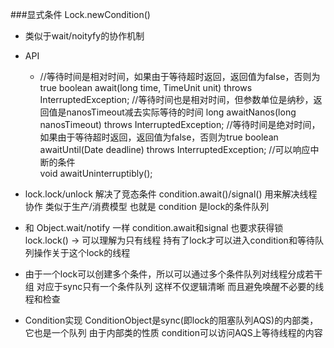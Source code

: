 ###显式条件 Lock.newCondition()
* 类似于wait/noityfy的协作机制 
* API
    * //等待时间是相对时间，如果由于等待超时返回，返回值为false，否则为true
      boolean await(long time, TimeUnit unit) throws InterruptedException;
      //等待时间也是相对时间，但参数单位是纳秒，返回值是nanosTimeout减去实际等待的时间
      long awaitNanos(long nanosTimeout) throws InterruptedException;
      //等待时间是绝对时间，如果由于等待超时返回，返回值为false，否则为true
      boolean awaitUntil(Date deadline) throws InterruptedException;
      //可以响应中断的条件  
      void awaitUninterruptibly();  
      
* lock.lock/unlock 解决了竞态条件  condition.await()/signal() 用来解决线程协作 类似于生产/消费模型
也就是 condition 是lock的条件队列

* 和 Object.wait/notify 一样 condition.await和signal 也要求获得锁 lock.lock() -> 可以理解为只有线程
持有了lock才可以进入condition和等待队列操作关于这个lock的线程

* 由于一个lock可以创建多个条件，所以可以通过多个条件队列对线程分成若干组 对应于sync只有一个条件队列
这样不仅逻辑清晰 而且避免唤醒不必要的线程和检查

* Condition实现 ConditionObject是sync(即lock的阻塞队列AQS)的内部类，它也是一个队列
由于内部类的性质 condition可以访问AQS上等待线程的内容
